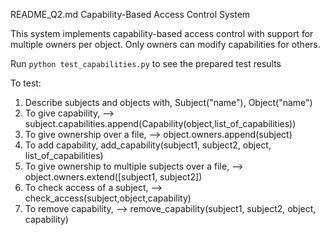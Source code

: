 README_Q2.md
Capability-Based Access Control System

This system implements capability-based access control with support for multiple owners per object. Only owners can modify capabilities for others.

Run `python test_capabilities.py` to see the prepared test results

To test:
1. Describe subjects and objects with, Subject("name"), Object("name")
2. To give capability, --> subject.capabilities.append(Capability(object,list_of_capabilities))
3. To give ownership over a file, --> object.owners.append(subject)
4. To add capability, add_capability(subject1, subject2, object, list_of_capabilities)
5. To give ownership to multiple subjects over a file, --> object.owners.extend([subject1, subject2])
6. To check access of a subject, --> check_access(subject,object,capability)
7. To remove capability, --> remove_capability(subject1, subject2, object, capability)